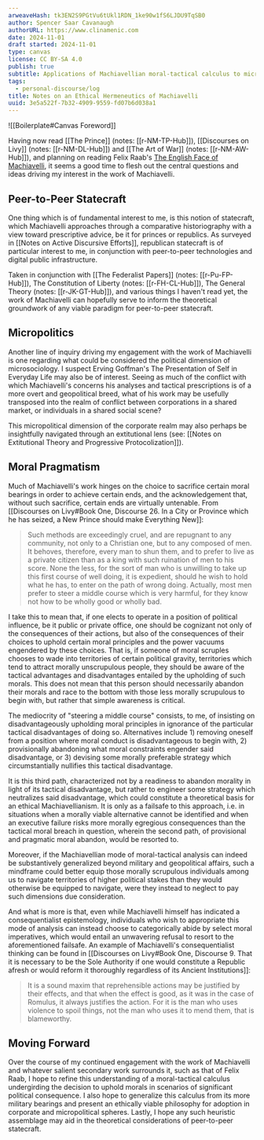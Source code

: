 ```yaml
---
arweaveHash: tk3EN2S9PGtVu6tUkl1RDN_1ke90w1fS6LJDU9TqSB0
author: Spencer Saar Cavanaugh
authorURL: https://www.clinamenic.com
date: 2024-11-01
draft started: 2024-11-01
type: canvas
license: CC BY-SA 4.0
publish: true
subtitle: Applications of Machiavellian moral-tactical calculus to micropolitics and peer-to-peer statecraft.
tags:
  - personal-discourse/log
title: Notes on an Ethical Hermeneutics of Machiavelli
uuid: 3e5a522f-7b32-4909-9559-fd07b6d038a1
---
```

![[Boilerplate#Canvas Foreword]]

Having now read [[The Prince]] (notes: [[r-NM-TP-Hub]]), [[Discourses on Livy]] (notes: [[r-NM-DL-Hub]]) and [[The Art of War]] (notes: [[r-NM-AW-Hub]]), and planning on reading Felix Raab's [The English Face of Machiavelli](https://www.routledge.com/The-English-Face-of-Machiavelli-Routledge-Library-Editions-Political-Science-Volume-32/Hempton/p/book/9780415851091), it seems a good time to flesh out the central questions and ideas driving my interest in the work of Machiavelli. 

## Peer-to-Peer Statecraft

One thing which is of fundamental interest to me, is this notion of statecraft, which Machiavelli approaches through a comparative historiography with a view toward prescriptive advice, be it for princes or republics. As surveyed in [[Notes on Active Discursive Efforts]], republican statecraft is of particular interest to me, in conjunction with peer-to-peer technologies and digital public infrastructure. 

Taken in conjunction with [[The Federalist Papers]] (notes: [[r-Pu-FP-Hub]]), The Constitution of Liberty (notes: [[r-FH-CL-Hub]]), The General Theory (notes: [[r-JK-GT-Hub]]), and various things I haven't read yet, the work of Machiavelli can hopefully serve to inform the theoretical groundwork of any viable paradigm for peer-to-peer statecraft. 

## Micropolitics

Another line of inquiry driving my engagement with the work of Machiavelli is one regarding what could be considered the political dimension of microsociology. I suspect Erving Goffman's The Presentation of Self in Everyday Life may also be of interest. Seeing as much of the conflict with which Machiavelli's concerns his analyses and tactical prescriptions is of a more overt and geopolitical breed, what of his work may be usefully transposed into the realm of conflict between corporations in a shared market, or individuals in a shared social scene?

This micropolitical dimension of the corporate realm may also perhaps be insightfully navigated through an extitutional lens (see: [[Notes on Extitutional Theory and Progressive Protocolization]]).

## Moral Pragmatism

Much of Machiavelli's work hinges on the choice to sacrifice certain moral bearings in order to achieve certain ends, and the acknowledgement that, without such sacrifice, certain ends are virtually untenable. From [[Discourses on Livy#Book One, Discourse 26. In a City or Province which he has seized, a New Prince should make Everything New]]:

> Such methods are exceedingly cruel, and are repugnant to any community, not only to a Christian one, but to any composed of men. It behoves, therefore, every man to shun them, and to prefer to live as a private citizen than as a king with such ruination of men to his score. None the less, for the sort of man who is unwilling to take up this first course of well doing, it is expedient, should he wish to hold what he has, to enter on the path of wrong doing. Actually, most men prefer to steer a middle course which is very harmful, for they know not how to be wholly good or wholly bad.

I take this to mean that, if one elects to operate in a position of political influence, be it public or private office, one should be cognizant not only of the consequences of their actions, but also of the consequences of their choices to uphold certain moral principles and the power vacuums engendered by these choices. That is, if someone of moral scruples chooses to wade into territories of certain political gravity, territories which tend to attract morally unscrupulous people, they should be aware of the tactical advantages and disadvantages entailed by the upholding of such morals. This does not mean that this person should necessarily abandon their morals and race to the bottom with those less morally scrupulous to begin with, but rather that simple awareness is critical. 

The mediocrity of "steering a middle course" consists, to me, of insisting on disadvantageously upholding moral principles in ignorance of the particular tactical disadvantages of doing so. Alternatives include 1) removing oneself from a position where moral conduct is disadvantageous to begin with, 2) provisionally abandoning what moral constraints engender said disadvantage, or 3) devising some morally preferable strategy which circumstantially nullifies this tactical disadvantage. 

It is this third path, characterized not by a readiness to abandon morality in light of its tactical disadvantage, but rather to engineer some strategy which neutralizes said disadvantage, which could constitute a theoretical basis for an ethical Machiavellianism. It is only as a failsafe to this approach, i.e. in situations when a morally viable alternative cannot be identified and when an executive failure risks more morally egregious consequences than the tactical moral breach in question, wherein the second path, of provisional and pragmatic moral abandon, would be resorted to. 

Moreover, if the Machiavellian mode of moral-tactical analysis can indeed be substantively generalized beyond military and geopolitical affairs, such a mindframe could better equip those morally scrupulous individuals among us to navigate territories of higher political stakes than they would otherwise be equipped to navigate, were they instead to neglect to pay such dimensions due consideration.

And what is more is that, even while Machiavelli himself has indicated a consequentialist epistemology, individuals who wish to appropriate this mode of analysis can instead choose to categorically abide by select moral imperatives, which would entail an unwavering refusal to resort to the aforementioned failsafe. An example of Machiavelli's consequentialist thinking can be found in [[Discourses on Livy#Book One, Discourse 9. That it is necessary to be the Sole Authority if one would constitute a Republic afresh or would reform it thoroughly regardless of its Ancient Institutions]]:

> It is a sound maxim that reprehensible actions may be justified by their effects, and that when the effect is good, as it was in the case of Romulus, it always justifies the action. For it is the man who uses violence to spoil things, not the man who uses it to mend them, that is blameworthy.

## Moving Forward

Over the course of my continued engagement with the work of Machiavelli and whatever salient secondary work surrounds it, such as that of Felix Raab, I hope to refine this understanding of a moral-tactical calculus undergirding the decision to uphold morals in scenarios of significant political consequence. I also hope to generalize this calculus from its more military bearings and present an ethically viable philosophy for adoption in corporate and micropolitical spheres. Lastly, I hope any such heuristic assemblage may aid in the theoretical considerations of peer-to-peer statecraft.